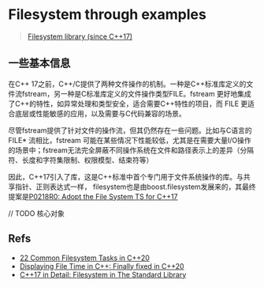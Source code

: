 # Filesystem through examples

> [Filesystem library (since C++17)](https://en.cppreference.com/w/cpp/filesystem)

## 一些基本信息

在C++ 17之前，C++/C提供了两种文件操作的机制。一种是C++标准库定义的文件流fstream，另一种是C标准库定义的文件操作类型FILE。fstream 更好地集成了C++的特性，如异常处理和类型安全，适合需要C++特性的项目，而 FILE 更适合底层或性能敏感的应用，以及需要与C代码兼容的场景。

尽管fstream提供了针对文件的操作流，但其仍然存在一些问题。比如与C语言的 FILE* 流相比，fstream 可能在某些情况下性能较低，尤其是在需要大量I/O操作的场景中；fstream无法完全屏蔽不同操作系统在文件和路径表示上的差异（分隔符、长度和字符集限制、权限模型、结束符等）

因此，C++17引入了<filesystem>库，这是C++标准中首个专门用于文件系统操作的库。与共享指针、正则表达式一样，
filesystem也是由boost.filesystem发展来的，其最终提案是[P0218R0: Adopt the File System TS for C++17](https://www.open-std.org/jtc1/sc22/wg21/docs/papers/2016/p0317r1.html)

// TODO 核心对象

## Refs

- [22 Common Filesystem Tasks in C++20](https://www.cppstories.com/2024/common-filesystem-cpp20/)
- [Displaying File Time in C++: Finally fixed in C++20](https://www.cppstories.com/2024/file-time-cpp20/)
- [C++17 in Detail: Filesystem in The Standard Library](https://www.cppstories.com/2017/08/cpp17-details-filesystem/)